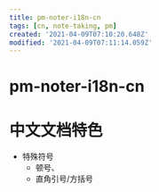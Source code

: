 ```yaml
---
title: pm-noter-i18n-cn
tags: [cn, note-taking, pm]
created: '2021-04-09T07:10:20.648Z'
modified: '2021-04-09T07:11:14.059Z'
---
```


# pm-noter-i18n-cn

# 中文文档特色

- 特殊符号
  - 顿号、
  - 直角引号/方括号
